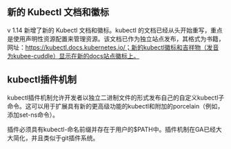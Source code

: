 ## 新的 Kubectl 文档和徽标

v 1.14 新增了新的 Kubectl 文档和徽标。kubectl 的文档已经从头开始重写，重点是使用声明性资源配置来管理资源。该文档已作为独立站点发布，其格式为书籍，网址：https://kubectl.docs.kubernetes.io/；新的kubectl徽标和吉祥物（发音为kubee-cuddle）显示在新的docs站点徽标上。

## kubectl插件机制

kubectl插件机制允许开发者以独立二进制文件的形式发布自己的自定义kubectl子命令。这可以用于扩展具有新的更高级功能的kubectl和附加的porcelain（例如，添加set-ns命令）。

插件必须具有kubectl-命名前缀并存在于用户的$PATH中。插件机制在GA已经大大简化，并且类似于git插件系统。